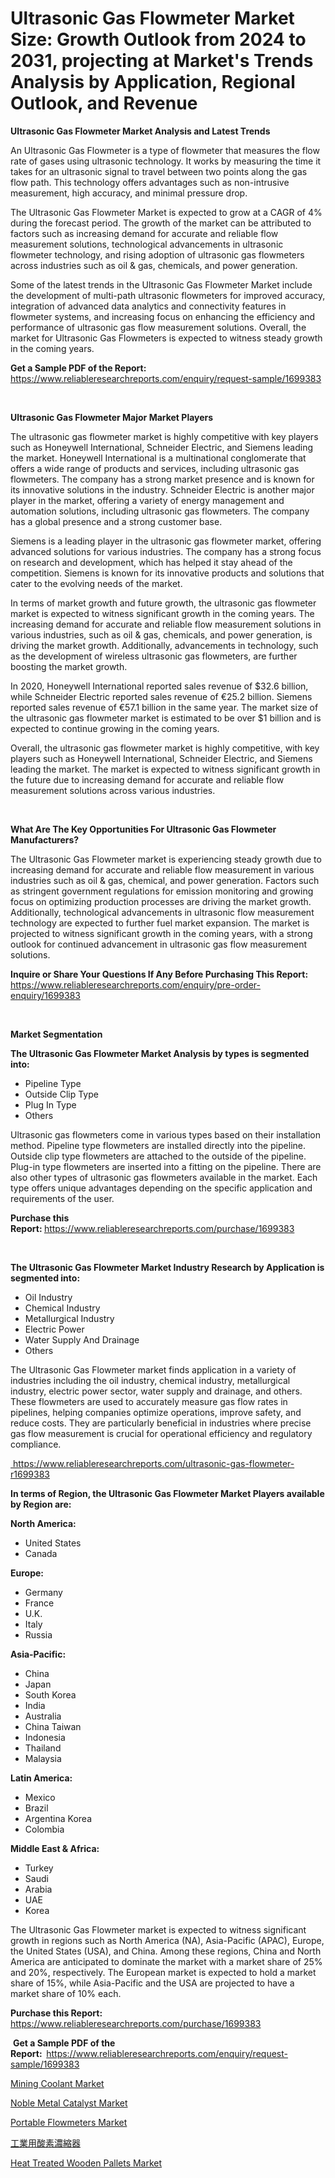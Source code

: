 <p><h1>Ultrasonic Gas Flowmeter Market Size: Growth Outlook from 2024 to 2031, projecting at Market's Trends Analysis by Application, Regional Outlook, and Revenue</h1></p><p><strong>Ultrasonic Gas Flowmeter Market Analysis and Latest Trends</strong></p>
<p><p>An Ultrasonic Gas Flowmeter is a type of flowmeter that measures the flow rate of gases using ultrasonic technology. It works by measuring the time it takes for an ultrasonic signal to travel between two points along the gas flow path. This technology offers advantages such as non-intrusive measurement, high accuracy, and minimal pressure drop.</p><p>The Ultrasonic Gas Flowmeter Market is expected to grow at a CAGR of 4% during the forecast period. The growth of the market can be attributed to factors such as increasing demand for accurate and reliable flow measurement solutions, technological advancements in ultrasonic flowmeter technology, and rising adoption of ultrasonic gas flowmeters across industries such as oil & gas, chemicals, and power generation.</p><p>Some of the latest trends in the Ultrasonic Gas Flowmeter Market include the development of multi-path ultrasonic flowmeters for improved accuracy, integration of advanced data analytics and connectivity features in flowmeter systems, and increasing focus on enhancing the efficiency and performance of ultrasonic gas flow measurement solutions. Overall, the market for Ultrasonic Gas Flowmeters is expected to witness steady growth in the coming years.</p></p>
<p><strong>Get a Sample PDF of the Report:&nbsp;</strong> <a href="https://www.reliableresearchreports.com/enquiry/request-sample/1699383">https://www.reliableresearchreports.com/enquiry/request-sample/1699383</a></p>
<p>&nbsp;</p>
<p><strong>Ultrasonic Gas Flowmeter Major Market Players</strong></p>
<p><p>The ultrasonic gas flowmeter market is highly competitive with key players such as Honeywell International, Schneider Electric, and Siemens leading the market. Honeywell International is a multinational conglomerate that offers a wide range of products and services, including ultrasonic gas flowmeters. The company has a strong market presence and is known for its innovative solutions in the industry. Schneider Electric is another major player in the market, offering a variety of energy management and automation solutions, including ultrasonic gas flowmeters. The company has a global presence and a strong customer base.</p><p>Siemens is a leading player in the ultrasonic gas flowmeter market, offering advanced solutions for various industries. The company has a strong focus on research and development, which has helped it stay ahead of the competition. Siemens is known for its innovative products and solutions that cater to the evolving needs of the market.</p><p>In terms of market growth and future growth, the ultrasonic gas flowmeter market is expected to witness significant growth in the coming years. The increasing demand for accurate and reliable flow measurement solutions in various industries, such as oil & gas, chemicals, and power generation, is driving the market growth. Additionally, advancements in technology, such as the development of wireless ultrasonic gas flowmeters, are further boosting the market growth.</p><p>In 2020, Honeywell International reported sales revenue of $32.6 billion, while Schneider Electric reported sales revenue of €25.2 billion. Siemens reported sales revenue of €57.1 billion in the same year. The market size of the ultrasonic gas flowmeter market is estimated to be over $1 billion and is expected to continue growing in the coming years.</p><p>Overall, the ultrasonic gas flowmeter market is highly competitive, with key players such as Honeywell International, Schneider Electric, and Siemens leading the market. The market is expected to witness significant growth in the future due to increasing demand for accurate and reliable flow measurement solutions across various industries.</p></p>
<p>&nbsp;</p>
<p><strong>What Are The Key Opportunities For Ultrasonic Gas Flowmeter Manufacturers?</strong></p>
<p><p>The Ultrasonic Gas Flowmeter market is experiencing steady growth due to increasing demand for accurate and reliable flow measurement in various industries such as oil & gas, chemical, and power generation. Factors such as stringent government regulations for emission monitoring and growing focus on optimizing production processes are driving the market growth. Additionally, technological advancements in ultrasonic flow measurement technology are expected to further fuel market expansion. The market is projected to witness significant growth in the coming years, with a strong outlook for continued advancement in ultrasonic gas flow measurement solutions.</p></p>
<p><strong>Inquire or Share Your Questions If Any Before Purchasing This Report:</strong> <a href="https://www.reliableresearchreports.com/enquiry/pre-order-enquiry/1699383">https://www.reliableresearchreports.com/enquiry/pre-order-enquiry/1699383</a></p>
<p>&nbsp;</p>
<p><strong>Market Segmentation</strong></p>
<p><strong>The Ultrasonic Gas Flowmeter Market Analysis by types is segmented into:</strong></p>
<p><ul><li>Pipeline Type</li><li>Outside Clip Type</li><li>Plug In Type</li><li>Others</li></ul></p>
<p><p>Ultrasonic gas flowmeters come in various types based on their installation method. Pipeline type flowmeters are installed directly into the pipeline. Outside clip type flowmeters are attached to the outside of the pipeline. Plug-in type flowmeters are inserted into a fitting on the pipeline. There are also other types of ultrasonic gas flowmeters available in the market. Each type offers unique advantages depending on the specific application and requirements of the user.</p></p>
<p><strong>Purchase this Report:&nbsp;</strong><a href="https://www.reliableresearchreports.com/purchase/1699383">https://www.reliableresearchreports.com/purchase/1699383</a></p>
<p>&nbsp;</p>
<p><strong>The Ultrasonic Gas Flowmeter Market Industry Research by Application is segmented into:</strong></p>
<p><ul><li>Oil Industry</li><li>Chemical Industry</li><li>Metallurgical Industry</li><li>Electric Power</li><li>Water Supply And Drainage</li><li>Others</li></ul></p>
<p><p>The Ultrasonic Gas Flowmeter market finds application in a variety of industries including the oil industry, chemical industry, metallurgical industry, electric power sector, water supply and drainage, and others. These flowmeters are used to accurately measure gas flow rates in pipelines, helping companies optimize operations, improve safety, and reduce costs. They are particularly beneficial in industries where precise gas flow measurement is crucial for operational efficiency and regulatory compliance.</p></p>
<p><a href="https://www.reliableresearchreports.com/ultrasonic-gas-flowmeter-r1699383">&nbsp;https://www.reliableresearchreports.com/ultrasonic-gas-flowmeter-r1699383</a></p>
<p><strong>In terms of Region, the Ultrasonic Gas Flowmeter Market Players available by Region are:</strong></p>
<p>
    <p> <strong> North America: </strong>
        <ul>
            <li>United States</li>
            <li>Canada</li>
        </ul>
        </p> 
    <p> <strong> Europe: </strong>
        <ul>
            <li>Germany</li>
            <li>France</li>
            <li>U.K.</li>
            <li>Italy</li>
            <li>Russia</li>
        </ul>
        </p> 
    <p> <strong> Asia-Pacific: </strong>
        <ul>
            <li>China</li>
            <li>Japan</li>
            <li>South Korea</li>
            <li>India</li>
            <li>Australia</li>
            <li>China Taiwan</li>
            <li>Indonesia</li>
            <li>Thailand</li>
            <li>Malaysia</li>
        </ul>
        </p> 
    <p> <strong> Latin America: </strong>
        <ul>
            <li>Mexico</li>
            <li>Brazil</li>
            <li>Argentina Korea</li>
            <li>Colombia</li>
        </ul>
        </p> 
    <p> <strong> Middle East & Africa: </strong>
        <ul>
            <li>Turkey</li>
            <li>Saudi</li>
            <li>Arabia</li>
            <li>UAE</li>
            <li>Korea</li>
        </ul>
    </p>
    </p>
<p><p>The Ultrasonic Gas Flowmeter market is expected to witness significant growth in regions such as North America (NA), Asia-Pacific (APAC), Europe, the United States (USA), and China. Among these regions, China and North America are anticipated to dominate the market with a market share of 25% and 20%, respectively. The European market is expected to hold a market share of 15%, while Asia-Pacific and the USA are projected to have a market share of 10% each.</p></p>
<p><strong>Purchase this Report: </strong><a href="https://www.reliableresearchreports.com/purchase/1699383">https://www.reliableresearchreports.com/purchase/1699383</a></p>
<p>&nbsp;<strong>Get a Sample PDF of the Report:&nbsp;&nbsp;</strong><a href="https://www.reliableresearchreports.com/enquiry/request-sample/1699383">https://www.reliableresearchreports.com/enquiry/request-sample/1699383</a></p>
<p><strong></strong></p>
<p><p><a href="https://issuu.com/reportprime-2/docs/mining-coolant-market-size-2030.pptx">Mining Coolant Market</a></p><p><a href="https://www.linkedin.com/pulse/noble-metal-catalyst-market-comprehensive-report-its-share-amp-u68if?trackingId=%2Fkl3%2FwXArmghdtYqOsGNUw%3D%3D">Noble Metal Catalyst Market</a></p><p><a href="https://github.com/ruddyyedelwadw/Market-Research-Report-List-2/blob/main/portable-flowmeters-market.md">Portable Flowmeters Market</a></p><p><a href="https://github.com/nxboeu02965442/Market-Research-Report-List-1/blob/main/742556331940.md">工業用酸素濃縮器</a></p><p><a href="https://issuu.com/reportprime-2/docs/heat-treated-wooden-pallets-market-size-2030.pptx">Heat Treated Wooden Pallets Market</a></p></p>